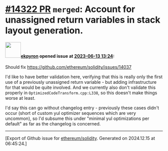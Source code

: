 # [\#14322 PR](https://github.com/ethereum/solidity/pull/14322) `merged`: Account for unassigned return variables in stack layout generation.

#### <img src="https://avatars.githubusercontent.com/u/1347491?v=4" width="50">[ekpyron](https://github.com/ekpyron) opened issue at [2023-06-13 13:24](https://github.com/ethereum/solidity/pull/14322):

Should fix https://github.com/ethereum/solidity/issues/14037

I'd like to have better validation here, verifying that this is really only the first use of a previously unassigned return variable - but adding infrastructure for that would be quite involved. And we currently also don't validate this properly in ``OptimizedCodeTransform.cpp:L338``, so this doesn't make things worse at least.

I'd say this can go without changelog entry - previously these cases didn't occur (short of custom yul optimizer sequences which are very uncommon), so I'd subsume this under "minimal yul optimizations per default" as far as the changelog is concerned.




-------------------------------------------------------------------------------



[Export of Github issue for [ethereum/solidity](https://github.com/ethereum/solidity). Generated on 2024.12.15 at 06:45:24.]
